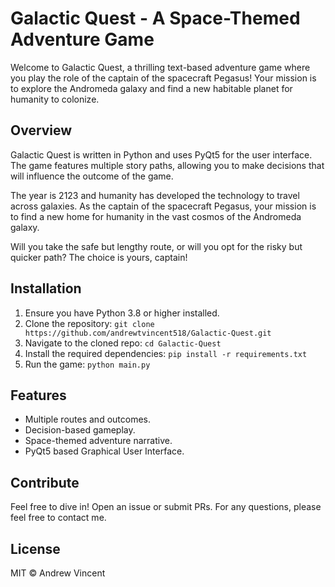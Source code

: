 # Galactic Quest - A Space-Themed Adventure Game

Welcome to Galactic Quest, a thrilling text-based adventure game where you play the role of the captain of the spacecraft Pegasus! Your mission is to explore the Andromeda galaxy and find a new habitable planet for humanity to colonize.

## Overview

Galactic Quest is written in Python and uses PyQt5 for the user interface. The game features multiple story paths, allowing you to make decisions that will influence the outcome of the game.

The year is 2123 and humanity has developed the technology to travel across galaxies. As the captain of the spacecraft Pegasus, your mission is to find a new home for humanity in the vast cosmos of the Andromeda galaxy.

Will you take the safe but lengthy route, or will you opt for the risky but quicker path? The choice is yours, captain!

## Installation

1. Ensure you have Python 3.8 or higher installed.
2. Clone the repository: `git clone https://github.com/andrewtvincent518/Galactic-Quest.git`
3. Navigate to the cloned repo: `cd Galactic-Quest`
4. Install the required dependencies: `pip install -r requirements.txt`
5. Run the game: `python main.py`

## Features

- Multiple routes and outcomes.
- Decision-based gameplay.
- Space-themed adventure narrative.
- PyQt5 based Graphical User Interface.

## Contribute

Feel free to dive in! Open an issue or submit PRs. For any questions, please feel free to contact me.

## License

MIT © Andrew Vincent
